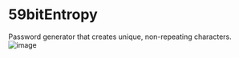 # 59bitEntropy
Password generator that creates unique, non-repeating characters.
![image](https://github.com/herboren/59bitEntropy/assets/987794/b984f2b5-1e3e-4b37-8c39-dabc294182df)
